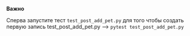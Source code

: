 **Важно**

Сперва запустите тест ```test_post_add_pet.py``` для того чтобы создать первую запись test_post_add_pet.py --> ```pytest test_post_add_pet.py```


